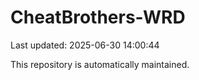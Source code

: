 # CheatBrothers-WRD

Last updated: 2025-06-30 14:00:44

This repository is automatically maintained.
